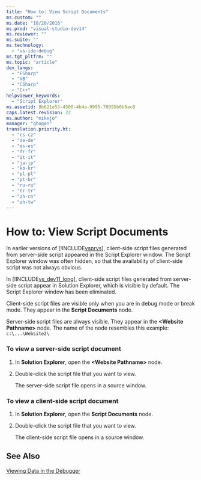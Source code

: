 ```yaml
---
title: "How to: View Script Documents"
ms.custom: ""
ms.date: "10/20/2016"
ms.prod: "visual-studio-dev14"
ms.reviewer: ""
ms.suite: ""
ms.technology: 
  - "vs-ide-debug"
ms.tgt_pltfrm: ""
ms.topic: "article"
dev_langs: 
  - "FSharp"
  - "VB"
  - "CSharp"
  - "C++"
helpviewer_keywords: 
  - "Script Explorer"
ms.assetid: 8b621e53-4508-4b4a-9995-70995b0b9ac8
caps.latest.revision: 22
ms.author: "mikejo"
manager: "ghogen"
translation.priority.ht: 
  - "cs-cz"
  - "de-de"
  - "es-es"
  - "fr-fr"
  - "it-it"
  - "ja-jp"
  - "ko-kr"
  - "pl-pl"
  - "pt-br"
  - "ru-ru"
  - "tr-tr"
  - "zh-cn"
  - "zh-tw"
---
```

# How to: View Script Documents
In earlier versions of [!INCLUDE[vsprvs](../code-quality/includes/vsprvs_md.md)], client-side script files generated from server-side script appeared in the Script Explorer window. The Script Explorer window was often hidden, so that the availability of client-side script was not always obvious.  
  
 In [!INCLUDE[vs_dev11_long](../code-quality/includes/vs_dev11_long_md.md)], client-side script files generated from server-side script appear in Solution Explorer, which is visible by default. The Script Explorer window has been eliminated.  
  
 Client-side script files are visible only when you are in debug mode or break mode. They appear in the **Script Documents** node.  
  
 Server-side script files are always visible. They appear in the **\<Website Pathname>** node. The name of the node resembles this example: `c:\...\Website2\`  
  
### To view a server-side script document  
  
1.  In **Solution Explorer**, open the **\<Website Pathname>** node.  
  
2.  Double-click the script file that you want to view.  
  
     The server-side script file opens in a source window.  
  
### To view a client-side script document  
  
1.  In **Solution Explorer**, open the **Script Documents** node.  
  
2.  Double-click the script file that you want to view.  
  
     The client-side script file opens in a source window.  
  
## See Also  
 [Viewing Data in the Debugger](../debugger/viewing-data-in-the-debugger.md)